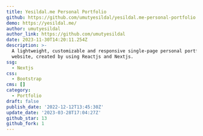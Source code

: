 ```yaml
---
title: Yesildal.me Personal Portfolio
github: https://github.com/umutyesildal/yesildal.me-personal-portfolio
demo: https://yesildal.me/
author: umutyesildal
author_link: https://github.com/umutyesildal
date: 2023-11-30T14:20:11.254Z
description: >-
  A lightweight, customizable and responsive single-page personal portfolio
  website, created by using Reactjs and Nextjs.
ssg:
  - Nextjs
css:
  - Bootstrap
cms: []
category:
  - Portfolio
draft: false
publish_date: '2022-12-12T13:45:30Z'
update_date: '2023-03-28T17:04:27Z'
github_star: 13
github_fork: 1
---
```

